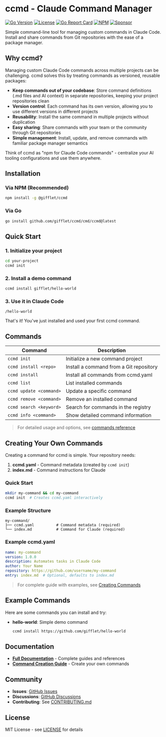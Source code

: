 # ccmd - Claude Command Manager

[![Go Version](https://img.shields.io/badge/Go-1.23+-00ADD8.svg)](https://go.dev)
[![License](https://img.shields.io/badge/License-MIT-green.svg)](LICENSE)
[![Go Report Card](https://goreportcard.com/badge/github.com/gifflet/ccmd)](https://goreportcard.com/report/github.com/gifflet/ccmd)
[![NPM](https://nodei.co/npm/@gifflet/ccmd.svg?style=mini)](https://www.npmjs.com/package/@gifflet/ccmd)
[![Sponsor](https://img.shields.io/badge/sponsor-30363D?logo=GitHub-Sponsors&color=5c5c5c)](https://github.com/sponsors/gifflet)

Simple command-line tool for managing custom commands in Claude Code. Install and share commands from Git repositories with the ease of a package manager.

## Why ccmd?

Managing custom Claude Code commands across multiple projects can be challenging. ccmd solves this by treating commands as versioned, reusable packages:

- **Keep commands out of your codebase**: Store command definitions (.md files and AI context) in separate repositories, keeping your project repositories clean
- **Version control**: Each command has its own version, allowing you to use different versions in different projects
- **Reusability**: Install the same command in multiple projects without duplication
- **Easy sharing**: Share commands with your team or the community through Git repositories
- **Simple management**: Install, update, and remove commands with familiar package manager semantics

Think of ccmd as "npm for Claude Code commands" - centralize your AI tooling configurations and use them anywhere.

## Installation

### Via NPM (Recommended)

```bash
npm install -g @gifflet/ccmd
```

### Via Go

```bash
go install github.com/gifflet/ccmd/cmd/ccmd@latest
```

## Quick Start

### 1. Initialize your project
```bash
cd your-project
ccmd init
```

### 2. Install a demo command
```bash
ccmd install gifflet/hello-world
```

### 3. Use it in Claude Code
```
/hello-world
```

That's it! You've just installed and used your first ccmd command.

## Commands

| Command | Description |
|---------|-------------|
| `ccmd init` | Initialize a new command project |
| `ccmd install <repo>` | Install a command from a Git repository |
| `ccmd install` | Install all commands from ccmd.yaml |
| `ccmd list` | List installed commands |
| `ccmd update <command>` | Update a specific command |
| `ccmd remove <command>` | Remove an installed command |
| `ccmd search <keyword>` | Search for commands in the registry |
| `ccmd info <command>` | Show detailed command information |

> For detailed usage and options, see [commands reference](docs/commands.md)

## Creating Your Own Commands

Creating a command for ccmd is simple. Your repository needs:

1. **ccmd.yaml** - Command metadata (created by `ccmd init`)
2. **index.md** - Command instructions for Claude

### Quick Start

```bash
mkdir my-command && cd my-command
ccmd init  # Creates ccmd.yaml interactively
```

### Example Structure

```
my-command/
├── ccmd.yaml          # Command metadata (required)
└── index.md           # Command for Claude (required)
```

### Example ccmd.yaml

```yaml
name: my-command
version: 1.0.0
description: Automates tasks in Claude Code
author: Your Name
repository: https://github.com/username/my-command
entry: index.md  # Optional, defaults to index.md
```

> For complete guide with examples, see [Creating Commands](docs/creating-commands.md)

## Example Commands

Here are some commands you can install and try:

- **hello-world**: Simple demo command
  ```bash
  ccmd install https://github.com/gifflet/hello-world
  ```

## Documentation

- **[Full Documentation](docs/)** - Complete guides and references
- **[Command Creation Guide](docs/creating-commands.md)** - Create your own commands

## Community

- **Issues**: [GitHub Issues](https://github.com/gifflet/ccmd/issues)
- **Discussions**: [GitHub Discussions](https://github.com/gifflet/ccmd/discussions)
- **Contributing**: See [CONTRIBUTING.md](CONTRIBUTING.md)

## License

MIT License - see [LICENSE](LICENSE) for details
